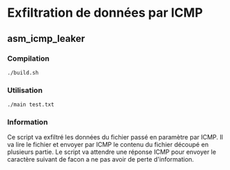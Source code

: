 # Exfiltration de données par ICMP

## asm_icmp_leaker

### Compilation

```
./build.sh

```

### Utilisation

```
./main test.txt
```

### Information

Ce script va exfiltré les données du fichier passé en paramètre par ICMP. Il va lire le fichier et envoyer par ICMP le contenu du fichier découpé en plusieurs partie. Le script va attendre une réponse ICMP pour envoyer le caractère suivant de facon a ne pas avoir de perte d'information.
